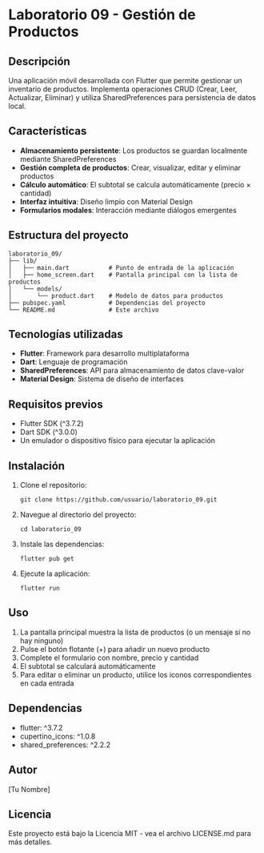 # Laboratorio 09 - Gestión de Productos

## Descripción
Una aplicación móvil desarrollada con Flutter que permite gestionar un inventario de productos. Implementa operaciones CRUD (Crear, Leer, Actualizar, Eliminar) y utiliza SharedPreferences para persistencia de datos local.

## Características
- **Almacenamiento persistente**: Los productos se guardan localmente mediante SharedPreferences
- **Gestión completa de productos**: Crear, visualizar, editar y eliminar productos
- **Cálculo automático**: El subtotal se calcula automáticamente (precio × cantidad)
- **Interfaz intuitiva**: Diseño limpio con Material Design
- **Formularios modales**: Interacción mediante diálogos emergentes


## Estructura del proyecto
```
laboratorio_09/
├── lib/
│   ├── main.dart           # Punto de entrada de la aplicación
│   ├── home_screen.dart    # Pantalla principal con la lista de productos
│   └── models/
│       └── product.dart    # Modelo de datos para productos
├── pubspec.yaml            # Dependencias del proyecto
└── README.md               # Este archivo
```

## Tecnologías utilizadas
- **Flutter**: Framework para desarrollo multiplataforma
- **Dart**: Lenguaje de programación
- **SharedPreferences**: API para almacenamiento de datos clave-valor
- **Material Design**: Sistema de diseño de interfaces

## Requisitos previos
- Flutter SDK (^3.7.2)
- Dart SDK (^3.0.0)
- Un emulador o dispositivo físico para ejecutar la aplicación

## Instalación
1. Clone el repositorio:
   ```
   git clone https://github.com/usuario/laboratorio_09.git
   ```

2. Navegue al directorio del proyecto:
   ```
   cd laboratorio_09
   ```

3. Instale las dependencias:
   ```
   flutter pub get
   ```

4. Ejecute la aplicación:
   ```
   flutter run
   ```

## Uso
1. La pantalla principal muestra la lista de productos (o un mensaje si no hay ninguno)
2. Pulse el botón flotante (+) para añadir un nuevo producto
3. Complete el formulario con nombre, precio y cantidad
4. El subtotal se calculará automáticamente
5. Para editar o eliminar un producto, utilice los iconos correspondientes en cada entrada

## Dependencias
- flutter: ^3.7.2
- cupertino_icons: ^1.0.8
- shared_preferences: ^2.2.2

## Autor
[Tu Nombre]

## Licencia
Este proyecto está bajo la Licencia MIT - vea el archivo LICENSE.md para más detalles.